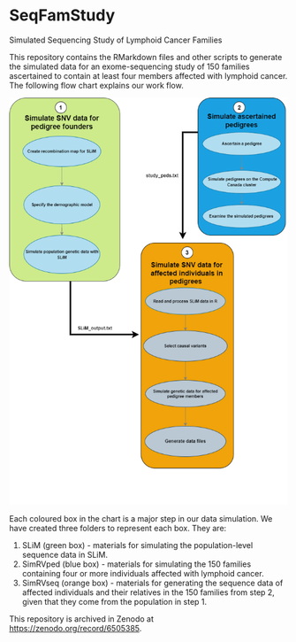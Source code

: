 # SeqFamStudy
Simulated Sequencing Study of Lymphoid Cancer Families

This repository contains the RMarkdown files and other scripts to generate the simulated data for an exome-sequencing study of 150 families ascertained to contain at least four members affected with lymphoid cancer.  The following flow chart explains our work flow.

![Flow Chart](https://github.com/SFUStatgen/SeqFamStudy/blob/main/SLiM/Flow%20Chart.png)

Each coloured box in the chart is a major step in our data simulation. We have created three folders to represent each box. They are:

1. SLiM (green box) - materials for simulating the population-level sequence data in SLiM.
2. SimRVped (blue box) - materials for simulating the 150 families containing four or more individuals affected with lymphoid cancer.
3. SimRVseq (orange box) - materials for generating the sequence data of affected individuals and their relatives in the 150 families from step 2, given that they come from the population in step 1.

This repository is archived in Zenodo at https://zenodo.org/record/6505385.
